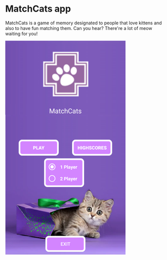 # MatchCats app

MatchCats is a  game of memory designated to people that love kittens and also to have fun matching them. Can you hear? There're a lot of meow waiting for you!

<img src="https://github.com/Mozenaco/MatchCats/blob/master/matchcats.png" width="380">
